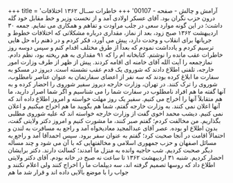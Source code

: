 +++
title = 'آرامش و چالش - صفحه - 00107'
+++
خاطرات ســال ۱۳۶۲ اختلافات درون حزب نگران بود. آقای عسکر اولادی آمد و از نخست وزیر و خط مقابل خود گله داشت؛ در این گونه موارد سعی در جلب مراودت و تفاهم و همکاری می نمایم. جمعه ۳۰ اردیبهشت ۱۳۶۲ صبح زود، بعد از نماز، مقداری درباره مشکلاتی که اختلافات خطوط و جریانها برای انقلاب و وحدت دارد، پیش می آورد، فکر کردم و در ذهنم راه حل هایی ترسیم کردم و یادداشت نمودم که بعداً از طرق مختلف اقدام کنم و سپس دوسه روز خاطرات عقب مانده را نوشتم. کتابخانه ام را که ۹۱ مقداری به هم ریخته بود، نظم دادم. نمازجمعه را آیت الله آقای خامنه ای اقامه کردند. پیش از ظهر از طرف وزارت امور خارجه، تلفنی اطلاع دادند که شوروی یک قدم عقب نشسته است. دیروز در مسکو به سفارت ما ابلاغ کرده بودند که سه نفر از اعضای سفارتمان به عنوان عناصر نامطلوب، شوروی را ترک کنند. در تهران، وزارت خارجه دیروز سفیر شوروی را احضار کرده و به آنها گفته ما هم افراد نامطلوب در سفارت شما را می شناسیم و اگر شما اصرار دارید، ما هم متقابلاً آنها را اخراج می کنیم. سفیر یک روز مهلت خواسته و امروز اطلاع داده اند که آنها اعلان نمی کنند. به وزارت خارجه گفتم، شما هم بگویید ما هم اخراج میکنیم و اعلان نمی کنیم. دیشب محمد اخوی گفت از وزارت خارجه خواسته اند که علیه شوروی مطلبی بگذاریم. من مخالفت کردم؛ گفتم صبر کنند، ما مشورت کنیم و امروز دکتر ولایتی گفت، بدون اطلاع او بوده. عصر آقای عبدالمجید معادیخواه آمد و راجع به مسافرت به لندن و احتمالاً اقامت در آنجا صحبت کرد؛ گفتم به عنوان سفر برود. سپس احمدآقا آمد و راجع به مسائل اصفهان و حزب جمهوری اسلامی و مخالفتهایی که با آن می شود و چند مسأله دیگر صحبت کردیم. شب حاجیه وانده به منزل ما آمدند؛ کسالت دارند. دکتر برایشان احضار کردیم. شنبه ۳۱ اردیبهشت ۱۳۶۲ تا ساعت نه صبح در خانه بودم. آقای دکتر ولایتی اطلاع داد که روسها تصمیم گرفته اند، سه دیپلمات ما را اخراج کنند ولی اعلام نکنند و جواب را با موضع بالایی داده اند و قرار شد ما هم
